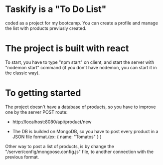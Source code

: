 # Taskify is a "To Do List"
coded as a project for my bootcamp. You can create a profile and manage the list with products previusly created.

# The project is built with react
To start, you have to type "npm start" on client, and start the server with "nodemon start" command (if you don't have nodemon, you can start it in the classic way).

# To getting started
The project doesn't have a database of products, so you have to improve one by the server POST route:

   -    http://localhost:8080/api/product/new
   
   -    The DB is builded on MongoDB, so you have to post every product in a JSON file format.(ex:
        {
          name: "Tomatos"
        }
         )
         
Other way to post a list of products, is by change the "/server/config/mongoose.config.js" file, to another connection with the previous format.
